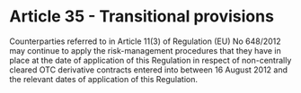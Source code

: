 # Article 35 - Transitional provisions


Counterparties referred to in Article 11(3) of Regulation (EU) No 648/2012 may continue to apply the risk-management procedures that they have in place at the date of application of this Regulation in respect of non-centrally cleared OTC derivative contracts entered into between 16 August 2012 and the relevant dates of application of this Regulation.

